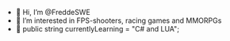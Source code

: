 - 👋 Hi, I’m @FreddeSWE
- 👀 I’m interested in FPS-shooters, racing games and MMORPGs
- 🌱 public string currentlyLearning = "C# and LUA";

<!---
FreddeSWE/FreddeSWE is a ✨ special ✨ repository because its `README.md` (this file) appears on your GitHub profile.
You can click the Preview link to take a look at your changes.
--->

